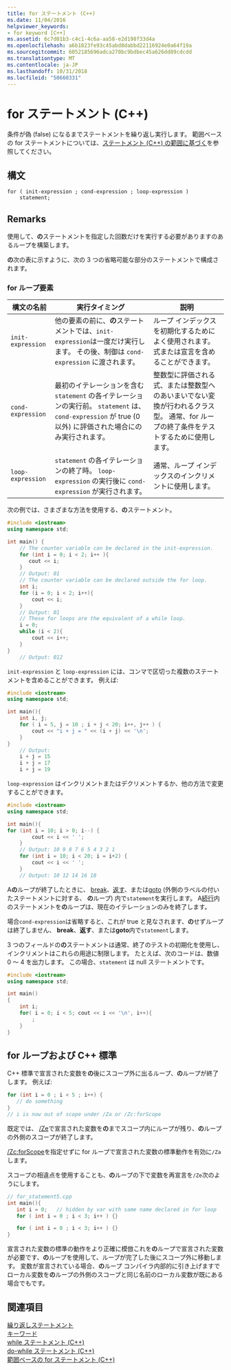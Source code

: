 ```yaml
---
title: for ステートメント (C++)
ms.date: 11/04/2016
helpviewer_keywords:
- for keyword [C++]
ms.assetid: 6c7d01b3-c4c1-4c6a-aa58-e2d198f33d4a
ms.openlocfilehash: a6b1823fe93c45abd8dabbd22116924e0a64f19a
ms.sourcegitcommit: 6052185696adca270bc9bdbec45a626dd89cdcdd
ms.translationtype: MT
ms.contentlocale: ja-JP
ms.lasthandoff: 10/31/2018
ms.locfileid: "50660331"
---
```

# <a name="for-statement-c"></a>for ステートメント (C++)

条件が偽 (false) になるまでステートメントを繰り返し実行します。 範囲ベースの for ステートメントについては、[ステートメント (C++) の範囲に基づく](../cpp/range-based-for-statement-cpp.md)を参照してください。

## <a name="syntax"></a>構文

```
for ( init-expression ; cond-expression ; loop-expression )
    statement;
```

## <a name="remarks"></a>Remarks

使用して、**の**ステートメントを指定した回数だけを実行する必要がありますのあるループを構築します。

**の**次の表に示すように、次の 3 つの省略可能な部分のステートメントで構成されます。

### <a name="for-loop-elements"></a>for ループ要素

|構文の名前|実行タイミング|説明|
|-----------------|-------------------|-----------------|
|`init-expression`|他の要素の前に、**の**ステートメントでは、`init-expression`は一度だけ実行します。 その後、制御は `cond-expression` に渡されます。|ループ インデックスを初期化するためによく使用されます。 式または宣言を含めることができます。|
|`cond-expression`|最初のイテレーションを含む `statement` の各イテレーションの実行前。 `statement` は、`cond-expression` が true (0 以外) に評価された場合にのみ実行されます。|整数型に評価される式、または整数型へのあいまいでない変換が行われるクラス型。 通常、for ループの終了条件をテストするために使用します。|
|`loop-expression`|`statement` の各イテレーションの終了時。 `loop-expression` の実行後に `cond-expression` が実行されます。|通常、ループ インデックスのインクリメントに使用します。|

次の例では、さまざまな方法を使用する、**の**ステートメント。

```cpp
#include <iostream>
using namespace std;

int main() {
    // The counter variable can be declared in the init-expression.
    for (int i = 0; i < 2; i++ ){
       cout << i;
    }
    // Output: 01
    // The counter variable can be declared outside the for loop.
    int i;
    for (i = 0; i < 2; i++){
        cout << i;
    }
    // Output: 01
    // These for loops are the equivalent of a while loop.
    i = 0;
    while (i < 2){
        cout << i++;
    }
}
    // Output: 012
```

`init-expression` と `loop-expression` には、コンマで区切った複数のステートメントを含めることができます。 例えば:

```cpp
#include <iostream>
using namespace std;

int main(){
    int i, j;
    for ( i = 5, j = 10 ; i + j < 20; i++, j++ ) {
        cout << "i + j = " << (i + j) << '\n';
    }
}
    // Output:
    i + j = 15
    i + j = 17
    i + j = 19
```

`loop-expression` はインクリメントまたはデクリメントするか、他の方法で変更することができます。

```cpp
#include <iostream>
using namespace std;

int main(){
for (int i = 10; i > 0; i--) {
        cout << i << ' ';
    }
    // Output: 10 9 8 7 6 5 4 3 2 1
    for (int i = 10; i < 20; i = i+2) {
        cout << i << ' ';
    }
    // Output: 10 12 14 16 18
```

A**の**ループが終了したときに、 [break](../cpp/break-statement-cpp.md)、[返す](../cpp/return-statement-cpp.md)、または[goto](../cpp/goto-statement-cpp.md) (外側のラベルの付いたステートメントに対する、 **の**ループ) 内で`statement`を実行します。 A[続行](../cpp/continue-statement-cpp.md)内のステートメントを**の**ループは、現在のイテレーションのみを終了します。

場合`cond-expression`は省略すると、これが true と見なされます、**の**せずループは終了しません、 **break**、**返す**、または**goto**内で`statement`します。

3 つのフィールドの**の**ステートメントは通常、終了のテストの初期化を使用し、インクリメントはこれらの用途に制限します。 たとえば、次のコードは、数値 0 ～ 4 を出力します。 この場合、`statement` は null ステートメントです。

```cpp
#include <iostream>
using namespace std;

int main()
{
    int i;
    for( i = 0; i < 5; cout << i << '\n', i++){
        ;
    }
}
```

## <a name="for-loops-and-the-c-standard"></a>for ループおよび C++ 標準

C++ 標準で宣言された変数を**の**後にスコープ外に出るループ、**の**ループが終了します。 例えば:

```cpp
for (int i = 0 ; i < 5 ; i++) {
   // do something
}
// i is now out of scope under /Za or /Zc:forScope
```

既定では、 [/Ze](../build/reference/za-ze-disable-language-extensions.md)で宣言された変数を**の**までスコープ内にループが残り、**の**ループの外側のスコープが終了します。

[/Zc:forScope](../build/reference/zc-forscope-force-conformance-in-for-loop-scope.md)を指定せずに for ループで宣言された変数の標準動作を有効に`/Za`します。

スコープの相違点を使用することも、**の**ループの下で変数を再宣言を`/Ze`次のようにします。

```cpp
// for_statement5.cpp
int main(){
   int i = 0;   // hidden by var with same name declared in for loop
   for ( int i = 0 ; i < 3; i++ ) {}

   for ( int i = 0 ; i < 3; i++ ) {}
}
```

宣言された変数の標準の動作をより正確に模倣これを**の**ループで宣言された変数が必要です、**の**ループを使用して、ループが完了した後にスコープ外に移動します。 変数が宣言されている場合、**の**ループ コンパイラ内部的に引き上げますでローカル変数を**の**ループの外側のスコープと同じ名前のローカル変数が既にある場合でもです。

## <a name="see-also"></a>関連項目

[繰り返しステートメント](../cpp/iteration-statements-cpp.md)<br/>
[キーワード](../cpp/keywords-cpp.md)<br/>
[while ステートメント (C++)](../cpp/while-statement-cpp.md)<br/>
[do-while ステートメント (C++)](../cpp/do-while-statement-cpp.md)<br/>
[範囲ベースの for ステートメント (C++)](../cpp/range-based-for-statement-cpp.md)
